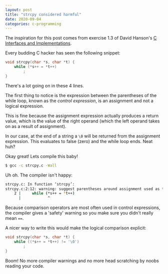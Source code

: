 ```yaml
---
layout: post
title: "strcpy considered harmful"
date: 2020-09-04
categories: c-programming
---
```


The inspiration for this post comes from exercise 1.3 of David Hanson's [C Interfaces and Implementations](https://amzn.to/3385vTI).

<!-- TODO: Add link to book here, setup amazon referrer account -->

Every budding C hacker has seen the following snippet:
```c
void strcpy(char *s, char *t) {
    while (*s++ = *t++)
        ;
}
```

There's a lot going on in these 4 lines. 

The first thing to notice is the expression between the parentheses of the while loop, known as the *control expression*, is an assignment and not a logical expression. 

This is fine because the assignment expression actually produces a return value, which is the value of the right operand (which the left operand takes on as a result of assignment).

In our case, at the end of a string a `\0` will be returned from the assignment expression. This evaluates to false (zero) and the while loop ends. Neat huh?

Okay great! Lets compile this baby!

```bash
$ gcc -c strcpy.c -Wall
```

Uh oh. The compiler isn't happy:

```bash
strcpy.c: In function ‘strcpy’:
strcpy.c:2:12: warning: suggest parentheses around assignment used as truth value [-Wparentheses]
    2 |     while (*s++ = *t++)
      |            ^
```

Because comparison operators are most often used in control expressions, the compiler gives a 'safety' warning so you make sure you didn't really mean `==`.

A nicer way to write this would make the logical comparison explicit:

```c
void strcpy(char *s, char *t) {
    while ((*s++ = *t++) != '\0')
        ;
}
```

Boom! No more compiler warnings and no more head scratching by noobs reading your code.



